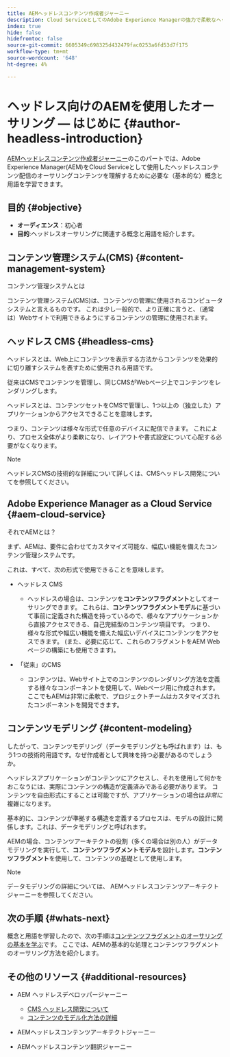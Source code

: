 ```yaml
---
title: AEMヘッドレスコンテンツ作成者ジャーニー
description: Cloud ServiceとしてのAdobe Experience Managerの強力で柔軟なヘッドレス機能と、プロジェクトのコンテンツを作成する方法の紹介です。
index: true
hide: false
hidefromtoc: false
source-git-commit: 6605349c698325d432479fac0253a6fd53d7f175
workflow-type: tm+mt
source-wordcount: '648'
ht-degree: 4%

---
```



# ヘッドレス向けのAEMを使用したオーサリング — はじめに {#author-headless-introduction}

[AEMヘッドレスコンテンツ作成者ジャーニー](overview.md)のこのパートでは、Adobe Experience Manager(AEM)をCloud Serviceとして使用したヘッドレスコンテンツ配信のオーサリングコンテンツを理解するために必要な（基本的な）概念と用語を学習できます。

## 目的 {#objective}

* **オーディエンス**：初心者
* **目的**:ヘッドレスオーサリングに関連する概念と用語を紹介します。

## コンテンツ管理システム(CMS) {#content-management-system}

コンテンツ管理システムとは

コンテンツ管理システム(CMS)は、コンテンツの管理に使用されるコンピュータシステムと言えるものです。 これは少し一般的で、より正確に言うと、（通常は）Webサイトで利用できるようにするコンテンツの管理に使用されます。

## ヘッドレス CMS {#headless-cms}

ヘッドレスとは、Web上にコンテンツを表示する方法からコンテンツを効果的に切り離すシステムを表すために使用される用語です。

従来はCMSでコンテンツを管理し、同じCMSがWebページ上でコンテンツをレンダリングします。

ヘッドレスとは、コンテンツセットをCMSで管理し、1つ以上の（独立した）アプリケーションからアクセスできることを意味します。

つまり、コンテンツは様々な形式で任意のデバイスに配信できます。 これにより、プロセス全体がより柔軟になり、レイアウトや書式設定について心配する必要がなくなります。

>[!NOTE]
>
>ヘッドレスCMSの技術的な詳細について詳しくは、CMSヘッドレス開発についてを参照してください。

## Adobe Experience Manager as a Cloud Service {#aem-cloud-service}

それでAEMとは？

まず、AEMは、要件に合わせてカスタマイズ可能な、幅広い機能を備えたコンテンツ管理システムです。

これは、すべて、次の形式で使用できることを意味します。

* ヘッドレス CMS
   * ヘッドレスの場合は、コンテンツを&#x200B;**コンテンツフラグメント**としてオーサリングできます。
これらは、**コンテンツフラグメントモデル**に基づいて事前に定義された構造を持っているので、様々なアプリケーションから直接アクセスできる、自己完結型のコンテンツ項目です。
つまり、様々な形式や幅広い機能を備えた幅広いデバイスにコンテンツをアクセスできます。
(また、必要に応じて、これらのフラグメントをAEM Webページの構築にも使用できます)。

* 「従来」のCMS
   * コンテンツは、Webサイト上でのコンテンツのレンダリング方法を定義する様々なコンポーネントを使用して、Webページ用に作成されます。 ここでもAEMは非常に柔軟で、プロジェクトチームはカスタマイズされたコンポーネントを開発できます。

## コンテンツモデリング {#content-modeling}

したがって、コンテンツモデリング（データモデリングとも呼ばれます）は、もう1つの技術的用語です。なぜ作成者として興味を持つ必要があるのでしょうか。

ヘッドレスアプリケーションがコンテンツにアクセスし、それを使用して何かをおこなうには、実際にコンテンツの構造が定義済みである必要があります。 コンテンツを自由形式にすることは可能ですが、アプリケーションの場合は&#x200B;*非常に*&#x200B;複雑になります。

基本的に、コンテンツが準拠する構造を定義するプロセスは、モデルの設計に関係します。これは、データモデリングと呼ばれます。

AEMの場合、コンテンツアーキテクトの役割（多くの場合は別の人）がデータモデリングを実行して、**コンテンツフラグメントモデル**&#x200B;を設計します。**コンテンツフラグメント**&#x200B;を使用して、コンテンツの基礎として使用します。

>[!NOTE]
>
>データモデリングの詳細については、 AEMヘッドレスコンテンツアーキテクトジャーニーを参照してください。

## 次の手順 {#whats-next}

概念と用語を学習したので、次の手順は[コンテンツフラグメントのオーサリングの基本を学ぶ](basics.md)です。 ここでは、AEMの基本的な処理とコンテンツフラグメントのオーサリング方法を紹介します。

## その他のリソース {#additional-resources}

* AEM ヘッドレスデベロッパージャーニー
   * [CMS ヘッドレス開発について](/help/journey-headless/developer/learn-about.md)
   * [コンテンツのモデル化方法の詳細](/help/journey-headless/developer/model-your-content.md)

* AEMヘッドレスコンテンツアーキテクトジャーニー

* AEMヘッドレスコンテンツ翻訳ジャーニー